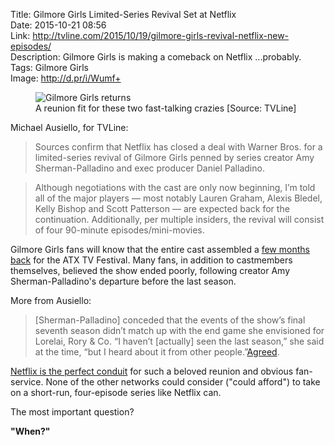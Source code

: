 Title: Gilmore Girls Limited-Series Revival Set at Netflix  
Date: 2015-10-21 08:56  
Link: http://tvline.com/2015/10/19/gilmore-girls-revival-netflix-new-episodes/  
Description: Gilmore Girls is making a comeback on Netflix ...probably.  
Tags: Gilmore Girls  
Image: http://d.pr/i/Wumf+  

<figure>
	<img src="http://d.pr/i/Wumf+" alt="Gilmore Girls returns" title="Gilmore Girls returns">
	<figcaption>A reunion fit for these two fast-talking crazies [Source: TVLine]</figcaption>
</figure>

Michael Ausiello, for TVLine:

> Sources confirm that Netflix has closed a deal with Warner Bros. for a limited-series revival of Gilmore Girls penned by series creator Amy Sherman-Palladino and exec producer Daniel Palladino.

> Although negotiations with the cast are only now beginning, I’m told all of the major players — most notably Lauren Graham, Alexis Bledel, Kelly Bishop and Scott Patterson — are expected back for the continuation. Additionally, per multiple insiders, the revival will consist of four 90-minute episodes/mini-movies.

Gilmore Girls fans will know that the entire cast assembled a [few months back][1] for the ATX TV Festival. Many fans, in addition to castmembers themselves, believed the show ended poorly, following creator Amy Sherman-Palladino's departure before the last season.

More from Ausiello:

> [Sherman-Palladino] conceded that the events of the show’s final seventh season didn’t match up with the end game she envisioned for Lorelai, Rory & Co. “I haven’t [actually] seen the last season,” she said at the time, “but I heard about it from other people.”[Agreed][2].

[Netflix is the perfect conduit][3] for such a beloved reunion and obvious fan-service. None of the other networks could consider ("could afford") to take on a short-run, four-episode series like Netflix can.

The most important question?

**"When?"**

[1]: http://tvline.com/2015/06/06/gilmore-girls-revival-creator-amy-sherman-palladino/ "Rumors of a Gilmore Girls revival"
[2]: /2015/5/5/the-office#gilmore-girls "My take on Gilmore Girls"
[3]: http://marvel.com/news/tv/24478/netflix_orders_a_second_season_of_marvels_daredevil "Netflix's Daredevil"